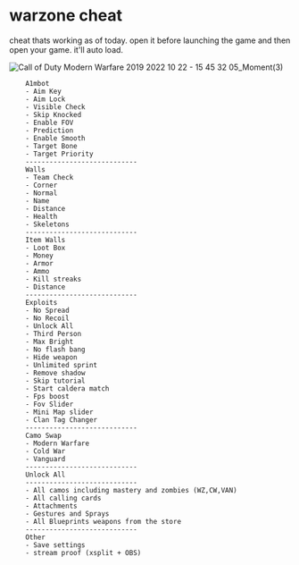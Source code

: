 # warzone cheat

cheat thats working as of today. open it before launching the game and then open your game. it'll auto load.

![Call of Duty  Modern Warfare 2019 2022 10 22 - 15 45 32 05_Moment(3)](https://user-images.githubusercontent.com/77902240/197414255-8cac8858-f1c7-4e08-a30f-1d3194324eac.jpg)

```features:
    A1mbot
    - Aim Key        
    - Aim Lock       
    - Visible Check  
    - Skip Knocked   
    - Enable FOV     
    - Prediction     
    - Enable Smooth  
    - Target Bone    
    - Target Priority
    ----------------------------
    Walls
    - Team Check
    - Corner
    - Normal
    - Name
    - Distance
    - Health
    - Skeletons
    ----------------------------
    Item Walls
    - Loot Box
    - Money
    - Armor
    - Ammo
    - Kill streaks
    - Distance
    ----------------------------
    Exploits
    - No Spread
    - No Recoil
    - Unlock All
    - Third Person
    - Max Bright
    - No flash bang
    - Hide weapon
    - Unlimited sprint
    - Remove shadow
    - Skip tutorial
    - Start caldera match
    - Fps boost
    - Fov Slider
    - Mini Map slider
    - Clan Tag Changer
    ----------------------------
    Camo Swap
    - Modern Warfare
    - Cold War
    - Vanguard
    ----------------------------
    Unlock All
    ----------------------------
    - All camos including mastery and zombies (WZ,CW,VAN)
    - All calling cards
    - Attachments
    - Gestures and Sprays
    - All Blueprints weapons from the store
    ----------------------------
    Other
    - Save settings
    - stream proof (xsplit + OBS)
